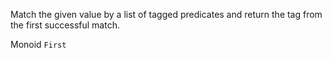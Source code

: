Match the given value by a list of tagged predicates and return the tag from the first successful match.

Monoid `First`
